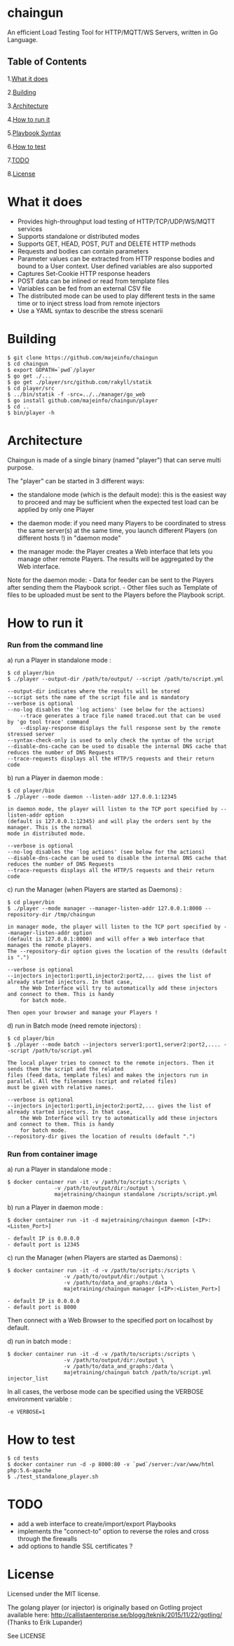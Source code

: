 # chaingun
An efficient Load Testing Tool for HTTP/MQTT/WS Servers, written in Go Language.

## Table of Contents
1.[What it does](#what-it-does)

2.[Building](#building)

3.[Architecture](#architecture)

4.[How to run it](#how-to-run-it)

5.[Playbook Syntax](SYNTAX.md)

6.[How to test](#how-to-test)

7.[TODO](#todo)

8.[License](#license)

# What it does
- Provides high-throughput load testing of HTTP/TCP/UDP/WS/MQTT services
- Supports standalone or distributed modes
- Supports GET, HEAD, POST, PUT and DELETE HTTP methods
- Requests and bodies can contain parameters 
- Parameter values can be extracted from HTTP response bodies and bound to a User context. User defined variables are also supported
- Captures Set-Cookie HTTP response headers
- POST data can be inlined or read from template files
- Variables can be fed from an external CSV file
- The distributed mode can be used to play different tests in the same time or to inject stress load from remote injectors
- Use a YAML syntax to describe the stress scenarii

# Building

	$ git clone https://github.com/majeinfo/chaingun
	$ cd chaingun
	$ export GOPATH=`pwd`/player
	$ go get ./...
	$ go get ./player/src/github.com/rakyll/statik
	$ cd player/src
	$ ../bin/statik -f -src=../../manager/go_web
	$ go install github.com/majeinfo/chaingun/player
	$ cd ..
	$ bin/player -h

# Architecture

Chaingun is made of a single binary (named "player") that can serve multi purpose.

The "player" can be started in 3 different ways:

- the standalone mode (which is the default mode): this is the easiest way to proceed and may be
sufficient when the expected test load can be applied by only one Player

- the daemon mode: if you need many Players to be coordinated to stress the same server(s) at the same time,
you launch different Players (on different hosts !) in "daemon mode"

- the manager mode: the Player creates a Web interface that lets you manage other remote Players. 
The results will be aggregated by the Web interface.

Note for the daemon mode:
	- Data for feeder can be sent to the Players after sending them the Playbook script.
	- Other files such as Template of files to be uploaded must be sent to the Players before the Playbook script.

# How to run it

### Run from the command line

a) run a Player in standalone mode :

	$ cd player/bin
	$ ./player --output-dir /path/to/output/ --script /path/to/script.yml

	--output-dir indicates where the results will be stored
	--script sets the name of the script file and is mandatory
	--verbose is optional 
	--no-log disables the 'log actions' (see below for the actions)
        --trace generates a trace file named traced.out that can be used by 'go tool trace' command
        --display-response displays the full response sent by the remote stressed server
	--syntax-check-only is used to only check the syntax of the script
	--disable-dns-cache can be used to disable the internal DNS cache that reduces the number of DNS Requests
	--trace-requests displays all the HTTP/S requests and their return code

b) run a Player in daemon mode :

	$ cd player/bin
	$ ./player --mode daemon --listen-addr 127.0.0.1:12345 

	in daemon mode, the player will listen to the TCP port specified by --listen-addr option
	(default is 127.0.0.1:12345) and will play the orders sent by the manager. This is the normal
	mode in distributed mode.

	--verbose is optional
	--no-log disables the 'log actions' (see below for the actions)
	--disable-dns-cache can be used to disable the internal DNS cache that reduces the number of DNS Requests
	--trace-requests displays all the HTTP/S requests and their return code

c) run the Manager (when Players are started as Daemons) :

	$ cd player/bin
	$ ./player --mode manager --manager-listen-addr 127.0.0.1:8000 --repository-dir /tmp/chaingun

	in manager mode, the player will listen to the TCP port specified by --manager-listen-addr option
	(default is 127.0.0.1:8000) and will offer a Web interface that manages the remote players.
	The --repository-dir option gives the location of the results (default is ".")

	--verbose is optional
	--injectors injector1:port1,injector2:port2,... gives the list of already started injectors. In that case,
		the Web Interface will try to automatically add these injectors and connect to them. This is handy
		for batch mode.

	Then open your browser and manage your Players !

d) run in Batch mode (need remote injectors) :

	$ cd player/bin
	$ ./player --mode batch --injectors server1:port1,server2:port2,.... --script /path/to/script.yml

	The local player tries to connect to the remote injectors. Then it sends them the script and the related
	files (feed data, template files) and makes the injectors run in parallel. All the filenames (script and related files)
	must be given with relative names.

	--verbose is optional
	--injectors injector1:port1,injector2:port2,... gives the list of already started injectors. In that case,
		the Web Interface will try to automatically add these injectors and connect to them. This is handy
		for batch mode.
	--repository-dir gives the location of results (default ".")

### Run from container image

a) run a Player in standalone mode :

	$ docker container run -it -v /path/to/scripts:/scripts \
				   -v /path/to/output/dir:/output \
				   majetraining/chaingun standalone /scripts/script.yml

b) run a Player in daemon mode :

	$ docker container run -it -d majetraining/chaingun daemon [<IP>:<Listen_Port>]

	- default IP is 0.0.0.0 
	- default port is 12345

c) run the Manager (when Players are started as Daemons) :

	$ docker container run -it -d -v /path/to/scripts:/scripts \
				      -v /path/to/output/dir:/output \
				      -v /path/to/data_and_graphs:/data \
				      majetraining/chaingun manager [<IP>:<Listen_Port>]

	- default IP is 0.0.0.0 
	- default port is 8000

Then connect with a Web Browser to the specified port on localhost by default.

d) run in batch mode :

	$ docker container run -it -d -v /path/to/scripts:/scripts \
				      -v /path/to/output/dir:/output \
				      -v /path/to/data_and_graphs:/data \
				      majetraining/chaingun batch /path/to/script.yml injector_list

In all cases, the verbose mode can be specified using the VERBOSE environment variable :

	-e VERBOSE=1


# How to test

```
$ cd tests
$ docker container run -d -p 8000:80 -v `pwd`/server:/var/www/html php:5.6-apache
$ ./test_standalone_player.sh
```

# TODO
- add a web interface to create/import/export Playbooks
- implements the "connect-to" option to reverse the roles and cross through the firewalls
- add options to handle SSL certificates ?

# License
Licensed under the MIT license.

The golang player (or injector) is originally based on Gotling project available here: 
http://callistaenterprise.se/blogg/teknik/2015/11/22/gotling/
(Thanks to Erik Lupander)

See LICENSE
